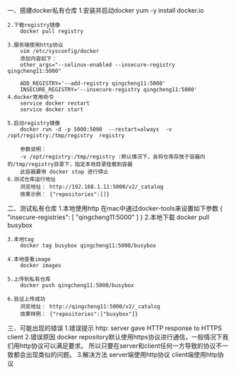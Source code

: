 一、搭建docker私有仓库
    1.安装并启动docker
        yum -y install docker.io

    2.下载registry镜像
        docker pull registry

    3.服务端使用http协议
        vim /etc/sysconfig/docker
        添加内容如下：
        other_args="--selinux-enabled --insecure-registry qingcheng11:5000"
        
        ADD_REGISTRY='--add-registry qingcheng11:5000'
        INSECURE_REGISTRY='--insecure-registry qingcheng11:5000'
    4.docker常用命令
        service docker restart
        service docker start

    5.启动registry镜像
        docker run -d -p 5000:5000  --restart=always  -v /opt/registry:/tmp/registry  registry

        参数说明：
        -v /opt/registry:/tmp/registry :默认情况下，会将仓库存放于容器内的/tmp/registry目录下，指定本地目录挂载到容器
        此容器要用 docker stop 进行停止
    6.测试仓库运行地址
        浏览地址： http://192.168.1.11:5000/v2/_catalog
        效果示例： {"repositories":[]}

二、测试私有仓库
    1.本地使用http
        在mac中通过docker-tools来设置如下参数
        {
            "insecure-registries": [
                "qingcheng11:5000"
            ]
        }
    2.本地下载
        docker pull busybox

    3.本地tag
        docker tag busybox qingcheng11:5000/busybox

    4.本地查看image
        docker images

    5.上传到私有仓库
        docker push qingcheng11:5000/busybox

    6.验证上传成功
        浏览地址： http://qingcheng11:5000/v2/_catalog
        效果样例： {"repositories":["busybox"]}

三、可能出现的错误
    1.错误提示
        http: server gave HTTP response to HTTPS client
    2.错误原因
        docker repository默认使用https协议进行通信，一般情况下我们用http协议可以满足要求。
        所以只要在server和client任何一方导致的协议不一致都会出现类似的问题。
    3.解决方法
        server端使用http协议
        client端使用http协议